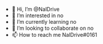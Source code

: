 - 👋 Hi, I’m @NalDrive
- 👀 I’m interested in no
- 🌱 I’m currently learning no
- 💞️ I’m looking to collaborate on no
- 📫 How to reach me NalDrive#0161
<!---
NalDrive/NalDrive is a ✨ special ✨ repository because its `README.md` (this file) appears on your GitHub profile.
You can click the Preview link to take a look at your changes.
--->
